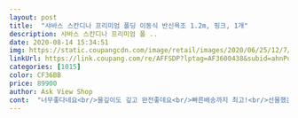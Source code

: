 ```yaml
---
layout: post 
title:  "샤바스 스칸디나 프리미엄 폴딩 이동식 반신욕조 1.2m, 핑크, 1개" 
description: 샤바스 스칸디나 프리미엄 폴 ..
date: 2020-08-14 15:34:51 
img: https://static.coupangcdn.com/image/retail/images/2020/06/25/12/7/b36f289a-6173-445b-af2d-b6da80a2a261.jpg 
linkUrl: https://link.coupang.com/re/AFFSDP?lptag=AF3600438&subid=ahnPublicAsk&pageKey=1791722362&itemId=3048978956&vendorItemId=71037001958&traceid=V0-113-d3b4960d2ccdcedc 
categories: [1015] 
color: CF36BB 
price: 89900 
author: Ask View Shop 
cont:  "너무좋다네요<br/>물깊이도 깊고 완전좋데요<br/>빠른배송까지 최고!<br/>선물했는데<br/>애기 둘이랑 저랑 같이 들어가서 입욕제 풀어서 놀기 좋네요 ㅎㅎ<br/>접는거라 보관이 좋네요! 사이즈도 마음에 들고 좋아요 ㅋㅋ 아기욕조처럼 다리 고정 버튼(?)이 없어서 처음엔 불안 했지만.<br/> 사용중에 접히는거나 하는건 없네요^^ 마음에 들어요.<br/><br/>" 
---
```

